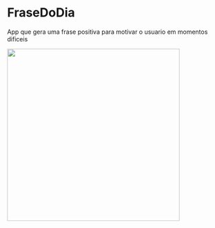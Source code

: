 # FraseDoDia
 App que gera uma frase positiva para motivar o usuario em momentos dificeis

<img src="https://user-images.githubusercontent.com/81588977/220213459-64b55e19-7638-4b98-bf67-c57b7240b3ef.png" width="400px"/>
